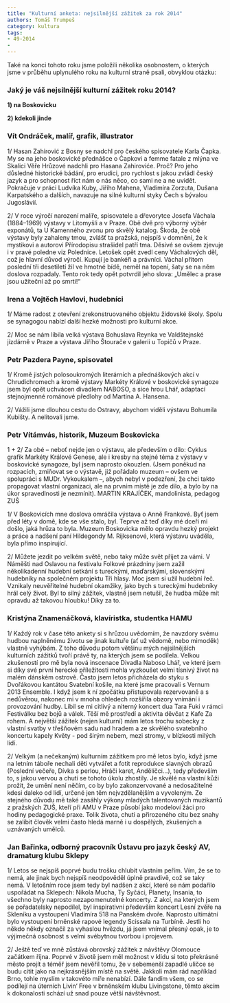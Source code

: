 ```yaml
---
title: "Kulturní anketa: nejsilnější zážitek za rok 2014"
authors: Tomáš Trumpeš
category: kultura
tags: 
- 49-2014
- 
---
```

Také na konci tohoto roku jsme položili několika osobnostem, o kterých jsme v průběhu uplynulého roku na kulturní straně psali, obvyklou otázku: 

### Jaký je váš nejsilnější kulturní zážitek roku 2014? 

**1) na Boskovicku**

**2) kdekoli jinde**

### Vít Ondráček, malíř, grafik, illustrator

1/ Hasan Zahirović z Bosny se nadchl pro českého spisovatele Karla Čapka. My se na jeho boskovické přednášce o Čapkovi a femme fatale z mlýna ve Skalici Věře Hrůzové nadchli pro Hasana Zahiroviće. Proč? Pro jeho důsledné historické bádání, pro erudici, pro rychlost s jakou zvládl český jazyk a pro schopnost říct nám o nás něco, co sami ne a ne uvidět. Pokračuje v práci Ludvíka Kuby, Jiřího Mahena, Vladimíra Zorzuta, Dušana Karpatského a dalších, navazuje na silné kulturní styky Čech s bývalou Jugoslávií.

2/ V roce výročí narození malíře, spisovatele a dřevorytce Josefa Váchala (1884–1969) výstavy v Litomyšli a v Praze. Obě dvě pro výborný výběr exponátů, ta U Kamenného zvonu pro skvělý katalog. Škoda, že obě výstavy byly zahaleny tmou, zvlášť ta pražská, nejspíš v domnění, že k mystikovi a autorovi Přírodopisu strašidel patří tma. Děsivé se ovšem zjevuje i v pravé poledne viz Polednice. Letošek opět zvedl ceny Váchalových děl, což je hlavní důvod výročí. Kupují je bankéři a právníci. Váchal přitom poslední tři desetiletí žil ve hmotné bídě, neměl na topení, šaty se na něm doslova rozpadaly. Tento rok tedy opět potvrdil jeho slova: „Umělec a prase jsou užiteční až po smrti!“

### Irena a Vojtěch Havlovi, hudebníci

1/ Máme radost z otevření zrekonstruovaného objektu židovské školy. Spolu se synagogou nabízí další hezké možnosti pro kulturní akce.

2/ Moc se nám líbila velká výstava Bohuslava Reynka ve Valdštejnské jízdárně v Praze a výstava Jiřího Štourače v galerii u Topičů v Praze.

### Petr Pazdera Payne, spisovatel

1/ Kromě jistých polosoukromých literárních a přednáškových akcí v Chrudichromech a kromě výstavy Markéty Králové v boskovické synagoze jsem byl opět uchvácen divadlem NABOSO, a sice hrou Lhář, adaptací stejnojmenné románové předlohy od Martina A. Hansena.

2/ Vážili jsme dlouhou cestu do Ostravy, abychom viděli výstavu Bohumila Kubišty. A nelitovali jsme.

### Petr Vítámvás, historik, Muzeum Boskovicka

1 + 2/ Za obé – neboť nejde jen o výstavu, ale především o dílo: Cyklus grafik Markéty Králové Genese, ale i kresby na stejné téma z výstavy v boskovické synagoze, byl jsem naprosto okouzlen. (Jsem poněkud na rozpacích, zmiňovat se o výstavě, již pořádalo muzeum – ovšem ve spolupráci s MUDr. Vykoukalem –, abych nebyl v podezření, že chci takto propagovat vlastní organizaci, ale na prvním místě je zde dílo, a bylo by na úkor spravedlnosti je nezmínit).
MARTIN KRAJÍČEK, mandolinista, pedagog ZUŠ

1/ V Boskovicích mne doslova omráčila výstava o Anně Frankové. Byť jsem před léty v domě, kde se vše stalo, byl. Teprve až teď díky mé dceři mi došlo, jaká hrůza to byla. Muzeum Boskovicka mělo opravdu hezký projekt a práce a nadšení paní Hildegondy M. Rijksenové, která výstavu uváděla, byla přímo inspirující.

2/ Můžete jezdit po velkém světě, nebo taky může svět přijet za vámi. V Náměšti nad Oslavou na festivalu Folkové prázdniny jsem zažil několikadenní hudební setkání s tureckými, maďarskými, slovenskými hudebníky na společném projektu Tři hlasy. Moc jsem si užil hudební řeč. Vznikaly neuvěřitelné hudební okamžiky, jako bych s tureckými hudebníky hrál celý život. Byl to silný zážitek, vlastně jsem netušil, že hudba může mít opravdu až takovou hloubku! Díky za to.

### Kristýna Znamenáčková, klavíristka, studentka HAMU

1/ Každý rok v čase této ankety si s hrůzou uvědomím, že navzdory svému hudbou naplněnému životu se jinak kultuře (ať už vědomě, nebo mimoděk) vlastně vyhýbám. Z toho důvodu potom většinu mých nejsilnějších kulturních zážitků tvoří právě ty, na kterých jsem se podílela. Velkou zkušeností pro mě byla nová inscenace Divadla Naboso Lhář, ve které jsem si díky své první herecké příležitosti mohla vyzkoušet velmi tísnivý život na malém dánském ostrově. Často jsem letos přicházela do styku s Dvořákovou kantátou Svatební košile, na které jsme pracovali s Vernum 2013 Ensemble. I když jsem k ní zpočátku přistupovala rezervovaně a s nedůvěrou, nakonec mi v mnoha ohledech rozšířila obzory vnímání i provozování hudby. Líbil se mi citlivý a niterný koncert dua Tara Fuki v rámci Festiválku bez bojů a válek. Těší mě prostředí a aktivita děvčat z Kafe Za rohem. A největší zážitek (nejen kulturní) mám letos trochu sobecky z vlastní svatby v třešňovém sadu nad hradem a ze skvělého svatebního koncertu kapely Květy - pod širým nebem, mezi stromy, v blízkosti milých lidí.

2/ Velkým (a nečekaným) kulturním zážitkem pro mě letos bylo, když jsme na letním táboře nechali děti vytvářet a fotit reprodukce slavných obrazů (Poslední večeře, Dívka s perlou, Hráči karet, Andělíčci...), tedy především to, s jakou vervou a chutí se tohoto úkolu zhostily. Je skvělé na vlastní kůži prožít, že umění není něčím, co by bylo zakonzervované a nedosažitelné kdesi daleko od lidí, určené jen těm nejvzdělanějším a vyvoleným. Ze stejného důvodu mě také zasáhly výkony mladých talentovaných muzikantů z pražských ZUŠ, kteří při AMU v Praze působí jako modeloví žáci pro hodiny pedagogické praxe. Tolik života, chuti a přirozeného citu bez snahy se zalíbit člověk velmi často hledá marně i u dospělých, zkušených a uznávaných umělců.

### Jan Bařinka, odborný pracovník Ústavu pro jazyk český AV, dramaturg klubu Sklepy

1/ Letos se nejspíš poprvé budu trošku chlubit vlastním peřím. Vím, že se to nemá, ale jinak bych nejspíš neodpověděl úplně pravdivě, což se taky nemá. V letošním roce jsem tedy byl nadšen z akcí, které se nám podařilo uspořádat na Sklepech: Nikola Mucha, Ty Syčáci, Planety, Insania, to všechno byly naprosto nezapomenutelné koncerty. Z akcí, na kterých jsem se pořadatelsky nepodílel, byl inspirativní především koncert Lesní zvěře na Skleníku a vystoupení Vladimíra 518 na Panském dvoře. Naprosto ultimátní bylo vystoupení brněnské rapové legendy Scissala na Turbíně. Jestli ho někdo někdy označil za vyhaslou hvězdu, já jsem vnímal přesný opak, je to výjimečná osobnost s velmi svébytnou tvorbou i projevem.

2/ Ještě teď ve mně zůstává obrovský zážitek z návštěvy Olomouce začátkem října. Poprvé v životě jsem měl možnost v klidu si toto překrásné město projít a téměř jsem nevěřil tomu, že v sebemenší zapadlé uličce se budu cítit jako na nejkrásnějším místě na světě. Jakkoli mám rád například Brno, tohle myslím v takovéto míře nenabízí. Dále fandím všem, co se podílejí na úterních Livin‘ Free v brněnském klubu Livingstone, těmto akcím k dokonalosti schází už snad pouze větší návštěvnost.



